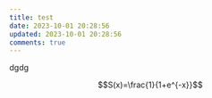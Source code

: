 ```yaml
---
title: test
date: 2023-10-01 20:28:56
updated: 2023-10-01 20:28:56
comments: true
---
```

d﻿gdg

$$S(x)=\frac{1}{1+e^{-x}}$$